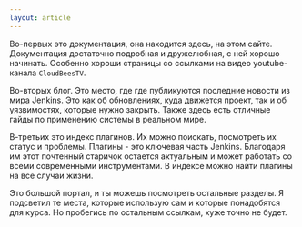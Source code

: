 ```yaml
---
layout: article
---
```

Во-первых это документация, она находится здесь, на этом сайте. Документация достаточно подробная и дружелюбная, с ней хорошо начинать. Особенно хороши страницы со ссылками на видео youtube-канала `CloudBeesTV`.

Во-вторых блог. Это место, где где публикуются последние новости из мира Jenkins. Это как об обновлениях, куда движется проект, так и об уязвимостях, которые нужно закрыть. Также здесь есть отличные гайды по применению системы в реальном мире.

В-третьих это индекс плагинов. Их можно поискать, посмотреть их статус и проблемы. Плагины - это ключевая часть Jenkins. Благодаря им этот почтенный старичок остается актуальным и может работать со всеми современными инструментами. В индексе можно найти плагины на все случаи жизни.

Это большой портал, и ты можешь посмотреть остальные разделы. Я подсветил те места, которые использую сам и которые понадобятся для курса. Но пробегись по остальным ссылкам, хуже точно не будет.
